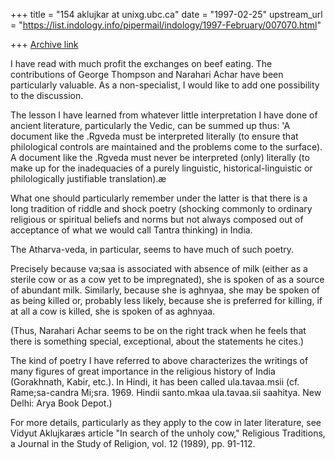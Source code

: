 +++
title = "154 aklujkar at unixg.ubc.ca"
date = "1997-02-25"
upstream_url = "https://list.indology.info/pipermail/indology/1997-February/007070.html"

+++
[Archive link](https://list.indology.info/pipermail/indology/1997-February/007070.html)

I have read with much profit the exchanges on beef eating. The
contributions of George Thompson and Narahari Achar have been particularly
valuable. As a non-specialist, I would like to add one possibility to the
discussion.

The lesson I have learned from whatever little interpretation I have done
of ancient literature, particularly the Vedic, can be summed up thus: 'A
document like the .Rgveda must be interpreted literally (to ensure that
philological controls are maintained and the problems come to the surface).
A document like the .Rgveda must never be interpreted (only) literally (to
make up for the inadequacies of a purely linguistic, historical-linguistic
or philologically justifiable translation).æ

What one should particularly remember under the latter is that there is a
long tradition of riddle and shock poetry (shocking commonly to ordinary
religious or spiritual beliefs and norms but not always composed out of
acceptance of what we would call Tantra thinking) in India.

The Atharva-veda, in particular, seems to have much of such poetry.

Precisely because va;saa is associated with absence of milk (either as a
sterile cow or as a cow yet to be impregnated), she is spoken of as a
source of abundant milk. Similarly,  because she is aghnyaa, she may be
spoken of as being killed or, probably less likely, because she is
preferred for killing, if at all a cow is  killed, she is spoken of as
aghnyaa.

(Thus, Narahari Achar seems to be on the right track when he feels that
there is something special, exceptional, about the statements he cites.)

The kind of poetry I have referred to above characterizes the writings of
many figures of great  importance in the religious history of India
(Gorakhnath, Kabir, etc.). In Hindi, it has been called ula.tavaa.msii (cf.
Rame;sa-candra Mi;sra. 1969. Hindii santo.mkaa ula.tavaa.sii saahitya. New
Delhi: Arya Book Depot.)

For more details, particularly as they apply to the cow in later
literature, see Vidyut Aklujkaræs article "In search of the unholy cow,"
Religious Traditions, a Journal in the Study of Religion, vol. 12 (1989),
pp. 91-112.






